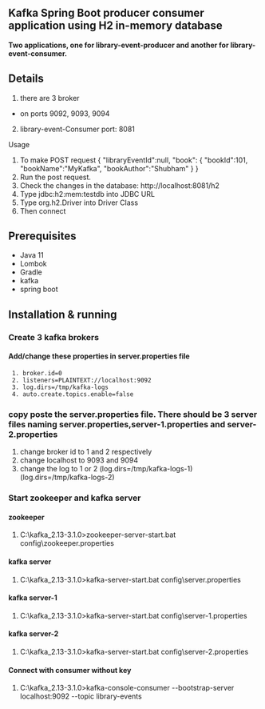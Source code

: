 ## Kafka Spring Boot producer consumer application using H2 in-memory database
**Two applications, one for library-event-producer and another for library-event-consumer.**

## Details
1. there are 3 broker 
  * on ports 9092, 9093, 9094
2. library-event-Consumer port: 8081


Usage
1. To make POST request
                {
                    "libraryEventId":null,
                    "book":
                    {
                        "bookId":101,
                        "bookName":"MyKafka",
                        "bookAuthor":"Shubham"
                    }
                }
2. Run the post request. 
3. Check the changes in the database: http://localhost:8081/h2
4. Type jdbc:h2:mem:testdb  into JDBC URL
5. Type org.h2.Driver into Driver Class
6. Then connect

## Prerequisites
* Java 11
* Lombok
* Gradle
* kafka
* spring boot

## Installation & running
### Create 3 kafka brokers
   
   #### Add/change these properties in server.properties file
     1. broker.id=0
     2. listeners=PLAINTEXT://localhost:9092
     3. log.dirs=/tmp/kafka-logs
     4. auto.create.topics.enable=false
  ### copy poste the server.properties file. There should be 3 server files naming server.properties,server-1.properties and server-2.properties
  1. change broker id to 1 and 2 respectively
  2. change localhost to 9093 and 9094 
  3. change the log to 1 or 2 (log.dirs=/tmp/kafka-logs-1) (log.dirs=/tmp/kafka-logs-2)

### Start zookeeper and kafka server
#### zookeeper
1. C:\kafka_2.13-3.1.0>zookeeper-server-start.bat config\zookeeper.properties
#### kafka server
1. C:\kafka_2.13-3.1.0>kafka-server-start.bat config\server.properties
#### kafka server-1
1. C:\kafka_2.13-3.1.0>kafka-server-start.bat config\server-1.properties
#### kafka server-2
1. C:\kafka_2.13-3.1.0>kafka-server-start.bat config\server-2.properties
#### Connect with consumer without key
1. C:\kafka_2.13-3.1.0>kafka-console-consumer --bootstrap-server localhost:9092 --topic library-events



